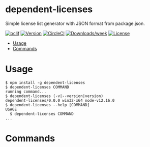 dependent-licenses
==================

Simple license list generator with JSON format from package.json.

[![oclif](https://img.shields.io/badge/cli-oclif-brightgreen.svg)](https://oclif.io)
[![Version](https://img.shields.io/npm/v/dependent-licenses.svg)](https://npmjs.org/package/dependent-licenses)
[![CircleCI](https://circleci.com/gh/kyosho-/dependent-licenses/tree/master.svg?style=shield)](https://circleci.com/gh/kyosho-/dependent-licenses/tree/master)
[![Downloads/week](https://img.shields.io/npm/dw/dependent-licenses.svg)](https://npmjs.org/package/dependent-licenses)
[![License](https://img.shields.io/npm/l/dependent-licenses.svg)](https://github.com/kyosho-/dependent-licenses/blob/master/package.json)

<!-- toc -->
* [Usage](#usage)
* [Commands](#commands)
<!-- tocstop -->
# Usage
<!-- usage -->
```sh-session
$ npm install -g dependent-licenses
$ dependent-licenses COMMAND
running command...
$ dependent-licenses (-v|--version|version)
dependent-licenses/0.0.0 win32-x64 node-v12.16.0
$ dependent-licenses --help [COMMAND]
USAGE
  $ dependent-licenses COMMAND
...
```
<!-- usagestop -->
# Commands
<!-- commands -->

<!-- commandsstop -->
